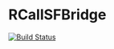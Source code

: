 # RCallSFBridge

[![Build Status](https://github.com/JuliaGeo/RCallSFBridge.jl/actions/workflows/CI.yml/badge.svg?branch=main)](https://github.com/JuliaGeo/RCallSFBridge.jl/actions/workflows/CI.yml?query=branch%3Amain)
